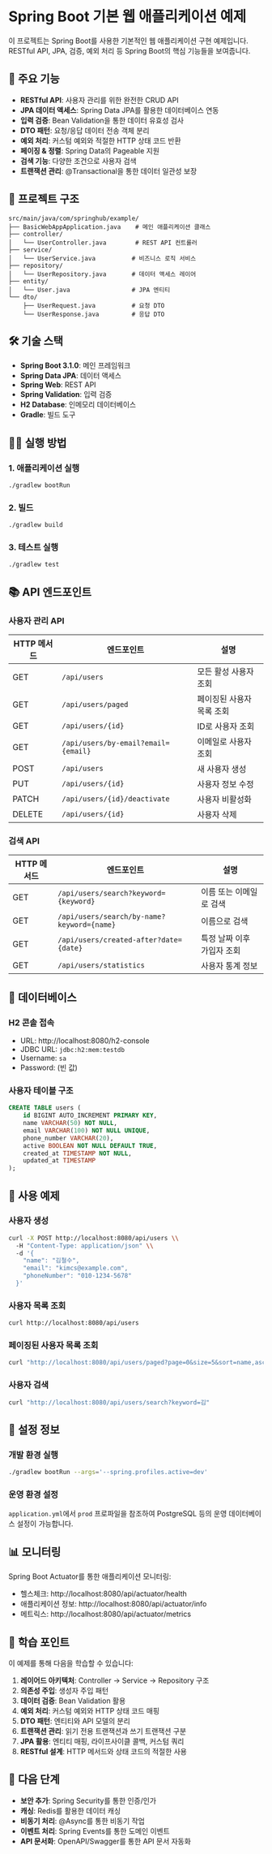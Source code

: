 # Spring Boot 기본 웹 애플리케이션 예제

이 프로젝트는 Spring Boot를 사용한 기본적인 웹 애플리케이션 구현 예제입니다. RESTful API, JPA, 검증, 예외 처리 등 Spring Boot의 핵심 기능들을 보여줍니다.

## 🚀 주요 기능

- **RESTful API**: 사용자 관리를 위한 완전한 CRUD API
- **JPA 데이터 액세스**: Spring Data JPA를 활용한 데이터베이스 연동
- **입력 검증**: Bean Validation을 통한 데이터 유효성 검사
- **DTO 패턴**: 요청/응답 데이터 전송 객체 분리
- **예외 처리**: 커스텀 예외와 적절한 HTTP 상태 코드 반환
- **페이징 & 정렬**: Spring Data의 Pageable 지원
- **검색 기능**: 다양한 조건으로 사용자 검색
- **트랜잭션 관리**: @Transactional을 통한 데이터 일관성 보장

## 📁 프로젝트 구조

```
src/main/java/com/springhub/example/
├── BasicWebAppApplication.java    # 메인 애플리케이션 클래스
├── controller/
│   └── UserController.java        # REST API 컨트롤러
├── service/
│   └── UserService.java          # 비즈니스 로직 서비스
├── repository/
│   └── UserRepository.java       # 데이터 액세스 레이어
├── entity/
│   └── User.java                 # JPA 엔티티
└── dto/
    ├── UserRequest.java          # 요청 DTO
    └── UserResponse.java         # 응답 DTO
```

## 🛠️ 기술 스택

- **Spring Boot 3.1.0**: 메인 프레임워크
- **Spring Data JPA**: 데이터 액세스
- **Spring Web**: REST API
- **Spring Validation**: 입력 검증
- **H2 Database**: 인메모리 데이터베이스
- **Gradle**: 빌드 도구

## 🏃‍♂️ 실행 방법

### 1. 애플리케이션 실행
```bash
./gradlew bootRun
```

### 2. 빌드
```bash
./gradlew build
```

### 3. 테스트 실행
```bash
./gradlew test
```

## 📚 API 엔드포인트

### 사용자 관리 API

| HTTP 메서드 | 엔드포인트 | 설명 |
|------------|------------|------|
| GET | `/api/users` | 모든 활성 사용자 조회 |
| GET | `/api/users/paged` | 페이징된 사용자 목록 조회 |
| GET | `/api/users/{id}` | ID로 사용자 조회 |
| GET | `/api/users/by-email?email={email}` | 이메일로 사용자 조회 |
| POST | `/api/users` | 새 사용자 생성 |
| PUT | `/api/users/{id}` | 사용자 정보 수정 |
| PATCH | `/api/users/{id}/deactivate` | 사용자 비활성화 |
| DELETE | `/api/users/{id}` | 사용자 삭제 |

### 검색 API

| HTTP 메서드 | 엔드포인트 | 설명 |
|------------|------------|------|
| GET | `/api/users/search?keyword={keyword}` | 이름 또는 이메일로 검색 |
| GET | `/api/users/search/by-name?keyword={name}` | 이름으로 검색 |
| GET | `/api/users/created-after?date={date}` | 특정 날짜 이후 가입자 조회 |
| GET | `/api/users/statistics` | 사용자 통계 정보 |

## 💾 데이터베이스

### H2 콘솔 접속
- URL: http://localhost:8080/h2-console
- JDBC URL: `jdbc:h2:mem:testdb`
- Username: `sa`
- Password: (빈 값)

### 사용자 테이블 구조
```sql
CREATE TABLE users (
    id BIGINT AUTO_INCREMENT PRIMARY KEY,
    name VARCHAR(50) NOT NULL,
    email VARCHAR(100) NOT NULL UNIQUE,
    phone_number VARCHAR(20),
    active BOOLEAN NOT NULL DEFAULT TRUE,
    created_at TIMESTAMP NOT NULL,
    updated_at TIMESTAMP
);
```

## 📝 사용 예제

### 사용자 생성
```bash
curl -X POST http://localhost:8080/api/users \\
  -H "Content-Type: application/json" \\
  -d '{
    "name": "김철수",
    "email": "kimcs@example.com",
    "phoneNumber": "010-1234-5678"
  }'
```

### 사용자 목록 조회
```bash
curl http://localhost:8080/api/users
```

### 페이징된 사용자 목록 조회
```bash
curl "http://localhost:8080/api/users/paged?page=0&size=5&sort=name,asc"
```

### 사용자 검색
```bash
curl "http://localhost:8080/api/users/search?keyword=김"
```

## 🔧 설정 정보

### 개발 환경 실행
```bash
./gradlew bootRun --args='--spring.profiles.active=dev'
```

### 운영 환경 설정
`application.yml`에서 `prod` 프로파일을 참조하여 PostgreSQL 등의 운영 데이터베이스 설정이 가능합니다.

## 📊 모니터링

Spring Boot Actuator를 통한 애플리케이션 모니터링:

- 헬스체크: http://localhost:8080/api/actuator/health
- 애플리케이션 정보: http://localhost:8080/api/actuator/info
- 메트릭스: http://localhost:8080/api/actuator/metrics

## 🎯 학습 포인트

이 예제를 통해 다음을 학습할 수 있습니다:

1. **레이어드 아키텍처**: Controller → Service → Repository 구조
2. **의존성 주입**: 생성자 주입 패턴
3. **데이터 검증**: Bean Validation 활용
4. **예외 처리**: 커스텀 예외와 HTTP 상태 코드 매핑
5. **DTO 패턴**: 엔티티와 API 모델의 분리
6. **트랜잭션 관리**: 읽기 전용 트랜잭션과 쓰기 트랜잭션 구분
7. **JPA 활용**: 엔티티 매핑, 라이프사이클 콜백, 커스텀 쿼리
8. **RESTful 설계**: HTTP 메서드와 상태 코드의 적절한 사용

## 🚀 다음 단계

- **보안 추가**: Spring Security를 통한 인증/인가
- **캐싱**: Redis를 활용한 데이터 캐싱
- **비동기 처리**: @Async를 통한 비동기 작업
- **이벤트 처리**: Spring Events를 통한 도메인 이벤트
- **API 문서화**: OpenAPI/Swagger를 통한 API 문서 자동화
